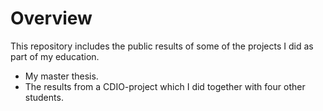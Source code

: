 # Overview
This repository includes the public results of some of the projects I did as part of my education.

- My master thesis.
- The results from a CDIO-project which I did together with four other students.



